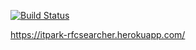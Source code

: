 [![Build Status](https://travis-ci.org/ryabinskiyna/RFCSearcher.svg?branch=master)](https://travis-ci.org/ryabinskiyna/RFCSearcher)

https://itpark-rfcsearcher.herokuapp.com/